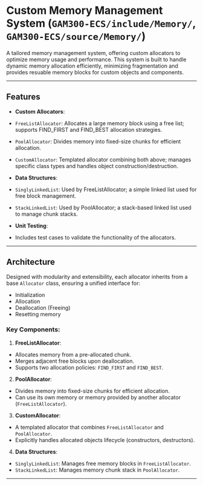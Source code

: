 # **Custom Memory Management System** (`GAM300-ECS/include/Memory/`, `GAM300-ECS/source/Memory/`)
A tailored memory management system, offering custom allocators to optimize memory usage and performance. This system is built to handle dynamic memory allocation 
efficiently, minimizing fragmentation and provides resuable memory blocks for custom objects and components.

---

## Features

- **Custom Allocators**:
- `FreeListAllocator`: Allocates a large memory block using a free list; supports FIND_FIRST and FIND_BEST allocation strategies.
- `PoolAllocator`: Divides memory into fixed-size chunks for efficient allocation.
- `CustomAllocator`: Templated allocator combining both above; manages specific class types and handles object construction/destruction.

- **Data Structures**:
- `SinglyLinkedList`: Used by FreeListAllocator; a simple linked list used for free block management.
- `StackLinkedList`: Used by PoolAllocator; a stack-based linked list used to manage chunk stacks.

- **Unit Testing**:
- Includes test cases to validate the functionality of the allocators.

---

## Architecture

Designed with modularity and extensibility, each allocator inherits from a base `Allocator` class, ensuring a unified interface for:
- Initialization
- Allocation
- Deallocation (Freeing)
- Resetting memory

### Key Components:
1. **FreeListAllocator**:
- Allocates memory from a pre-allocated chunk.
- Merges adjacent free blocks upon deallocation.
- Supports two allocation policies: `FIND_FIRST` and `FIND_BEST`.

2. **PoolAllocator**:
- Divides memory into fixed-size chunks for efficient allocation.
- Can use its own memory or memory provided by another allocator (`FreeListAllocator`).

3. **CustomAllocator**:
- A templated allocator that combines `FreeListAllocator` and `PoolAllocator`.
- Explicitly handles allocated objects lifecycle (constructors, destructors).

4. **Data Structures**:
- `SinglyLinkedList`: Manages free memory blocks in `FreeListAllocator`.
- `StackLinkedList`: Manages memory chunk stack in `PoolAllocator`.

---